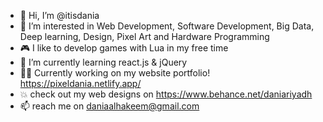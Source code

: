 - 👋 Hi, I’m @itisdania
- 👀 I’m interested in Web Development, Software Development, Big Data, Deep learning, Design, Pixel Art and Hardware Programming 
- :video_game: I like to develop games with Lua in my free time
- 🌱 I’m currently learning react.js & jQuery
- :woman_technologist: Currently working on my website portfolio! https://pixeldania.netlify.app/ 
- :boom: check out my web designs on https://www.behance.net/daniariyadh
- 📫 reach me on daniaalhakeem@gmail.com

<!---
itisdania/itisdania is a ✨ special ✨ repository because its `README.md` (this file) appears on your GitHub profile.
You can click the Preview link to take a look at your changes.
--->
